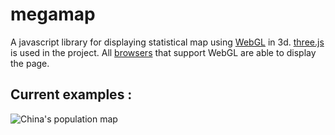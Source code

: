 megamap
=========

A javascript library for displaying statistical map using [WebGL](http://www.khronos.org/webgl/wiki/Main_Page) in 3d.
[three.js](https://github.com/mrdoob/three.js) is used in the project.
All [browsers](http://www.khronos.org/webgl/wiki/Getting_a_WebGL_Implementation) that support WebGL are able to display the page.

Current examples :
----------------
![China's population map](https://github.com/alpha360x/megamap/raw/master/screenshots/CHN_population.png)

